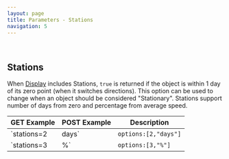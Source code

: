 ```yaml
---
layout: page
title: Parameters - Stations
navigation: 5
---
```


<style>
	.inner a {
		color: royalblue;
		font-weight: bold;
	}
	.inner code {
		font-size: 100%;
	}
	.navigation li {
		padding: 0.3vh;
	}
	.sidebar {
		min-width: 300px;
	}
	.sidebar .sidebar-main {
	    height: calc(100% - 50px);
	    overflow-y: auto;
	}
	@media (max-width: 745px) {
		.sidebar .sidebar-main {
		    height: calc(100% - 320px);
		}
	}
</style>

<br>

## Stations

When [Display](/astrologico/param_display.html) includes Stations, `true` is returned if the object is within 1 day of its zero point (when it switches directions). This option can be used to change when an object should be considered "Stationary". Stations support number of days from zero and percentage from average speed.

|GET Example|POST Example|Description|
|---|---|---|
|`stations=2|days`|`options:[2,"days"]`| Consider an object "stationary" if within 2 days of its zero point |
|`stations=3|%`|`options:[3,"%"]`| Consider an object "stationary" if its speed is below 3% of its absolute average speed that year |

<br><br><br>